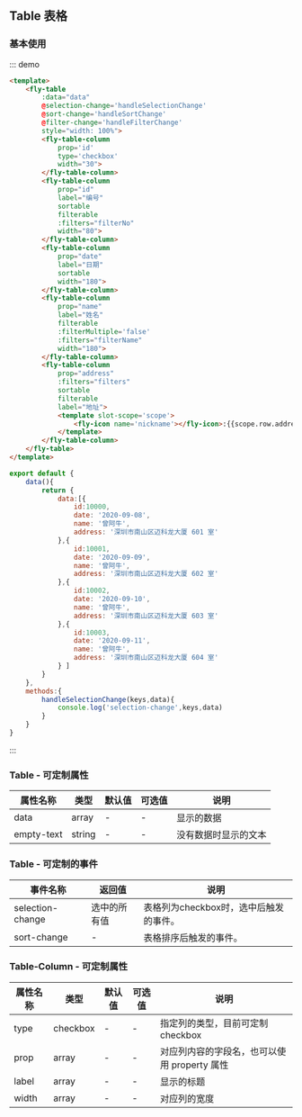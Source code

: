 <script>
 module.exports =  {
        data(){
            return {
                data1:[{
                    id:10001,
                    date: '2020-09-08',
                    name: '曾阿牛',
                    address: '深圳市南山区迈科龙大厦 601 室'
                },{
                    id:10002,
                    date: '2020-09-09',
                    name: '曾阿牛',
                    address: '深圳市南山区迈科龙大厦 602 室'
                },{
                    id:10000,
                    date: '2020-09-10',
                    name: '曾阿牛',
                    address: '深圳市南山区迈科龙大厦 603 室'
                },{
                    id:10003,
                    date: '2020-09-11',
                    name: '曾阿牛',
                    address: '深圳市南山区迈科龙大厦 604 室'
                } ],
                data:[{
                    id:10001,
                    date: '2020-09-08',
                    name: '曾阿牛',
                    address: '深圳市南山区迈科龙大厦 601 室'
                },{
                    id:10002,
                    date: '2020-09-09',
                    name: '曾阿牛',
                    address: '深圳市南山区迈科龙大厦 602 室'
                },{
                    id:10000,
                    date: '2020-09-10',
                    name: '曾阿牛',
                    address: '深圳市南山区迈科龙大厦 603 室'
                },{
                    id:10003,
                    date: '2020-09-11',
                    name: '曾阿牛',
                    address: '深圳市南山区迈科龙大厦 604 室'
                } ],
                data2:[],
                filters:[
                    {text:'深圳市',value:'深圳市'},
                    {text:'东莞市',value:'东莞市'}
                ],
                filterNo:[
                    {text:'10000',value:'10000'},
                    {text:'10001',value:'10001'},
                    {text:'10002',value:'10002'},
                    {text:'10003',value:'10003'}
                ],
                filterName:[
                    {text:'张三丰',value:'张三丰'},
                    {text:'曾阿牛',value:'曾阿牛'},
                    {text:'张无忌',value:'张无忌'},
                    {text:'金毛狮王',value:'金毛狮王'}
                ]
            }
        },
        methods:{
            handleSelectionChange(keys,data){
                console.log('selection-change',keys,data)
            },
            handleSortChange(){
                console.log('sort-change')
            },
            handleFilterChange(filtered){
                console.log('filter-change',filtered)
            }
        }
    }
</script>
## Table 表格

### 基本使用

::: demo
```html
<template>
    <fly-table
        :data="data"
        @selection-change='handleSelectionChange'
        @sort-change='handleSortChange'
        @filter-change='handleFilterChange'
        style="width: 100%">
        <fly-table-column
            prop='id'
            type='checkbox'
            width="30">
        </fly-table-column>
        <fly-table-column
            prop="id"
            label="编号"
            sortable
            filterable
            :filters="filterNo"
            width="80">
        </fly-table-column>
        <fly-table-column
            prop="date"
            label="日期"
            sortable
            width="180">
        </fly-table-column>
        <fly-table-column
            prop="name"
            label="姓名"
            filterable
            :filterMultiple='false'
            :filters="filterName"
            width="180">
        </fly-table-column>
        <fly-table-column
            prop="address"
            :filters="filters"
            sortable
            filterable
            label="地址">
            <template slot-scope='scope'>
                <fly-icon name='nickname'></fly-icon>:{{scope.row.address}}
            </template>
        </fly-table-column>
    </fly-table>
</template>
```
```js
export default {
    data(){
        return {
            data:[{
                id:10000,
                date: '2020-09-08',
                name: '曾阿牛',
                address: '深圳市南山区迈科龙大厦 601 室'
            },{
                id:10001,
                date: '2020-09-09',
                name: '曾阿牛',
                address: '深圳市南山区迈科龙大厦 602 室'
            },{
                id:10002,
                date: '2020-09-10',
                name: '曾阿牛',
                address: '深圳市南山区迈科龙大厦 603 室'
            },{
                id:10003,
                date: '2020-09-11',
                name: '曾阿牛',
                address: '深圳市南山区迈科龙大厦 604 室'
            } ]
        }
    },
    methods:{
        handleSelectionChange(keys,data){
            console.log('selection-change',keys,data)
        }
    }
}
```
:::

<!-- ### 自定义模板
::: demo
```html
<template>
    <fly-table
        :data="data1"
        style="width: 100%">
        <fly-table-column
            prop='id'
            type='checkbox'
            width="30">
        </fly-table-column>
        <fly-table-column
            prop="date"
            label="日期"
            sortable
            width="180">
        </fly-table-column>
        <fly-table-column
            prop="name"
            label="姓名"
            filterable
            width="180">
        </fly-table-column>
        <fly-table-column
            prop="address"
            sortable
            filterable
            label="地址">
            <template slot-scope='row'>
                <fly-icon name='nickname'></fly-icon>:{{row.address}}
            </template>
        </fly-table-column>
    </fly-table>
</template>
```
```js
export default {
    data(){
        return {
            data:[{
                id:10000,
                date: '2020-09-08',
                name: '曾阿牛',
                address: '深圳市南山区迈科龙大厦 601 室'
            },{
                id:10001,
                date: '2020-09-09',
                name: '曾阿牛',
                address: '深圳市南山区迈科龙大厦 602 室'
            },{
                id:10002,
                date: '2020-09-10',
                name: '曾阿牛',
                address: '深圳市南山区迈科龙大厦 603 室'
            },{
                id:10003,
                date: '2020-09-11',
                name: '曾阿牛',
                address: '深圳市南山区迈科龙大厦 604 室'
            } ]
        }
    }
}
```
::: -->

### Table - 可定制属性

| 属性名称        | 类型                      | 默认值 | 可选值       | 说明             |
| --------------- | ------------------------- | ------ | ------------ | ---------------- |
| data | array | -      | -            | 显示的数据         |
| empty-text | string | -      | -            | 没有数据时显示的文本         |

### Table - 可定制的事件

| 事件名称  | 返回值     | 说明                       |
| --------- | ---------- | -------------------------- |
| selection-change | 选中的所有值 | 表格列为checkbox时，选中后触发的事件。 |
| sort-change | - | 表格排序后触发的事件。 |

### Table-Column - 可定制属性

| 属性名称        | 类型                      | 默认值 | 可选值       | 说明             |
| --------------- | ------------------------- | ------ | ------------ | ---------------- |
| type | checkbox | -      | -            |  指定列的类型，目前可定制checkbox       |
| prop | array | -      | -            |  对应列内容的字段名，也可以使用 property 属性        |
| label | array | -      | -            | 显示的标题         |
| width | array | -      | -            | 对应列的宽度       |

